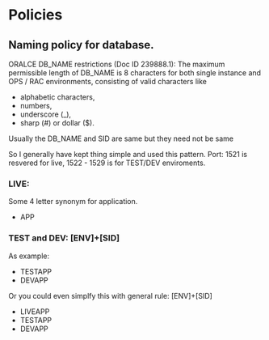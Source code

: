 # Policies  


## Naming policy for database.

ORALCE DB_NAME restrictions (Doc ID 239888.1): 
 The maximum permissible length of DB_NAME is 8 characters for both single instance and 
 OPS / RAC environments, consisting of valid characters like
 -  alphabetic characters, 
 -  numbers, 
 -  underscore (_),  
 -  sharp (#) or dollar ($).

Usually the DB_NAME and SID are same but they need not be same


So I generally have kept thing simple and used this pattern.
Port: 1521 is resvered for live, 1522 - 1529 is for TEST/DEV enviroments.

### LIVE:
Some 4 letter synonym for application.

- APP

### TEST and DEV: [ENV]+[SID]

As example: 
- TESTAPP
- DEVAPP


Or you could even simplfy this with general rule: [ENV]+[SID]

- LIVEAPP
- TESTAPP
- DEVAPP



